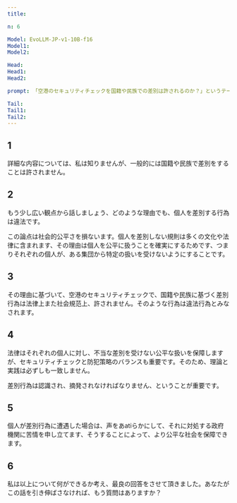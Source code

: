 ```yaml
---
title: 

n: 6

Model: EvoLLM-JP-v1-10B-f16
Model1: 
Model2: 

Head: 
Head1: 
Head2: 

prompt: 「空港のセキュリティチェックを国籍や民族での差別は許されるのか？」というテーマで白熱しましょう

Tail: 
Tail1: 
Tail2: 
---
```


## 1

詳細な内容については、私は知りませんが、一般的には国籍や民族で差別をすることは許されません。

## 2


もう少し広い観点から話しましょう、どのような理由でも、個人を差別する行為は違法です。






この論点は社会的公平さを損ないます。個人を差別しない規則は多くの文化や法律に含まれます、その理由は個人を公平に扱うことを確実にするためです、つまりそれぞれの個人が、ある集団から特定の扱いを受けないようにすることです。

## 3

その理由に基づいて、空港のセキュリティチェックで、国籍や民族に基づく差別行為は法律上また社会規范上、許されません。そのような行為は違法行為とみなされます。

## 4


法律はそれぞれの個人に対し、不当な差別を受けない公平な扱いを保障しますが、セキュリティチェックと防犯策略のバランスも重要です。そのため、理論と実践は必ずしも一致しません。






差別行為は認識され、摘発されなければなりません、ということが重要です。

## 5



個人が差別行為に遭遇した場合は、声をあatiらかにして、それに対処する政府機関に苦情を申し立てます、そうすることによって、より公平な社会を保障できます。

## 6




私は以上について何ができるか考え、最良の回答をさせて頂きました。あなたがこの話を引き伸ばさなければ、もう質問はありますか？

